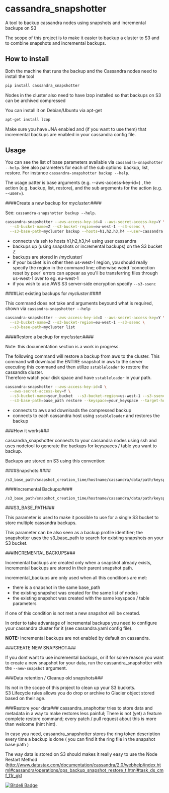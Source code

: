 cassandra_snapshotter
======================

A tool to backup cassandra nodes using snapshots and incremental backups on S3

The scope of this project is to make it easier to backup a cluster to S3 and to combine
snapshots and incremental backups.

How to install
--------------

Both the machine that runs the backup and the Cassandra nodes need to install the tool

``` bash
pip install cassandra_snapshotter
```

Nodes in the cluster also need to have lzop installed so that backups on S3 can be archived compressed

You can install it on Debian/Ubuntu via apt-get

``` bash
apt-get install lzop
```

Make sure you have JNA enabled and (if you want to use them) that incremental backups are enabled in your cassandra config file.

Usage
-----

You can see the list of base parameters available via `cassandra-snapshotter --help`.  See also parameters for each of the sub options: backup, list, restore.  For instance `cassandra-snapshotter backup --help`. 

The usage patter is base arguments (e.g. --aws-access-key-id=) , the action (e.g. backup, list, restore), and the sub argements for the action (e.g. --user=).

####Create a new backup for *mycluster*:####

See: `cassandra-snapshotter backup --help`.

``` bash
cassandra-snapshotter --aws-access-key-id=X --aws-secret-access-key=Y \
  --s3-bucket-name=Z --s3-bucket-region=eu-west-1 --s3-ssenc \
  --s3-base-path=mycluster backup --hosts=h1,h2,h3,h4 --user=cassandra
```

- connects via ssh to hosts h1,h2,h3,h4 using user cassandra
- backups up (using snapshots or incremental backups) on the S3 bucket Z
- backups are stored in /mycluster/
- if your bucket is in other then us-west-1 region, you should really specify the region in the command line; otherwise weird 'connection reset by peer' errors can appear as you'll be transferring files through us-west-1 over to eg. eu-west-1
- if you wish to use AWS S3 server-side encryption specify ```--s3-ssenc```

####List existing backups for *mycluster*:####

This command does not take and arguments beyound what is required, shown via `cassandra-snapshotter --help`

``` bash
cassandra-snapshotter --aws-access-key-id=X --aws-secret-access-key=Y \
  --s3-bucket-name=Z --s3-bucket-region=eu-west-1 --s3-ssenc \
  --s3-base-path=mycluster list
```

####Restore a backup for *mycluster*:####

Note: this documentation section is a work in progress.


The following command will restore a backup from aws to the cluster. This command will download the ENTIRE snapshot in aws to the server executing this command and then utilize `sstableloader` to restore the cassandra cluster.  
Therefore watch your disk space and have `sstableloader` in your path.

``` bash
cassandra-snapshotter --aws-access-key-id=X \
  --aws-secret-access-key=Y \
  --s3-bucket-name=your_bucket  --s3-bucket-region=us-west-1 --s3-ssenc \
  --s3-base-path=base_path restore --keyspace=your_keyspace --target-hosts=h1,h2,h3
```

- connects to aws and downloads the compressed backup
- connects to each cassandra host using `sstableloader` and restores the backup

###How it works###

cassandra_snapshotter connects to your cassandra nodes using ssh and uses nodetool to generate
the backups for keyspaces / table you want to backup.

Backups are stored on S3 using this convention:

####Snapshots:####

	/s3_base_path/snapshot_creation_time/hostname/cassandra/data/path/keyspace/table/snapshots

####Incremental Backups:####

	/s3_base_path/snapshot_creation_time/hostname/cassandra/data/path/keyspace/table/backups

###S3_BASE_PATH###

This parameter is used to make it possible to use for a single S3 bucket to store multiple cassandra backups.

This parameter can be also seen as a backup profile identifier; the snapshotter uses the s3_base_path to search for existing snapshots on your S3 bucket.


###INCREMENTAL BACKUPS###

Incremental backups are created only when a snapshot already exists, incremental backups are stored in their parent snapshot path.

incremental_backups are only used when all this conditions are met:

- there is a snapshot in the same base_path
- the existing snapshot was created for the same list of nodes
- the existing snapshot was created with the same keyspace / table parameters

if one of this condition is not met a new snapshot will be created.

In order to take advantage of incremental backups you need to configure your cassandra cluster for it (see cassandra.yaml config file).

__NOTE:__ Incremental backups are not enabled by default on cassandra.


###CREATE NEW SNAPSHOT###

If you dont want to use incremental backups, or if for some reason you want to create a new snapshot for your data, run the cassandra_snapshotter with the `--new-snapshot` argument.

###Data retention / Cleanup old snapshots###

Its not in the scope of this project to clean up your S3 buckets.   
S3 Lifecycle rules allows you do drop or archive to Glacier object stored based on their age.

###Restore your data###
cassandra_snaphotter tries to store data and metadata in a way to make restores less painful; There is not (yet) a feature complete restore command; every patch / pull request about this is more than welcome (hint hint).

In case you need, cassandra_snapshotter stores the ring token description every time a backup is done ( you can find it the ring file in the snapshot base path )

The way data is stored on S3 should makes it really easy to use the Node Restart Method (http://www.datastax.com/documentation/cassandra/2.0/webhelp/index.html#cassandra/operations/ops_backup_snapshot_restore_t.html#task_ds_cmf_11r_gk)


[![Bitdeli Badge](https://d2weczhvl823v0.cloudfront.net/tbarbugli/cassandra_snapshotter/trend.png)](https://bitdeli.com/free "Bitdeli Badge")

